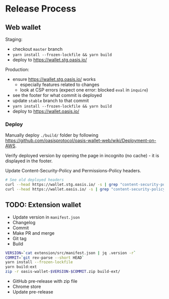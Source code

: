 # Release Process

## Web wallet

Staging:

- checkout `master` branch
- `yarn install --frozen-lockfile && yarn build`
- deploy to <https://wallet.stg.oasis.io/>

Production:

- ensure <https://wallet.stg.oasis.io/> works
  - especially features related to changes
  - look at CSP errors (expect one error: blocked `eval` in `inquire`)
- see the footer for what commit is deployed
- update `stable` branch to that commit
- `yarn install --frozen-lockfile && yarn build`
- deploy to <https://wallet.oasis.io/>

### Deploy

Manually deploy `./build/` folder by following
<https://github.com/oasisprotocol/oasis-wallet-web/wiki/Deployment-on-AWS>.

Verify deployed version by opening the page in
incognito (no cache) - it is displayed in the footer.

Update Content-Security-Policy and Permissions-Policy headers.

```sh
# See old deployed headers
curl --head https://wallet.stg.oasis.io/ -s | grep "content-security-policy\|permissions-policy"
curl --head https://wallet.oasis.io/ -s | grep "content-security-policy\|permissions-policy"
```

## TODO: Extension wallet

- Update version in `manifest.json`
- Changelog
- Commit
- Make PR and merge
- Git tag
- Build

```sh
VERSION=`cat extension/src/manifest.json | jq .version -r`
COMMIT=`git rev-parse --short HEAD`
yarn install --frozen-lockfile
yarn build:ext
zip -r oasis-wallet-$VERSION-$COMMIT.zip build-ext/
```

- GitHub pre-release with zip file
- Chrome store
- Update pre-release
